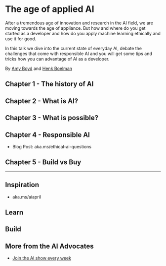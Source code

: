 # The age of applied AI
After a tremendous age of innovation and research in the AI field, we are moving towards the age of appliance. But how and where do you get started as a developer and how do you apply machine learning ethically and use it for good.

In this talk we dive into the current state of everyday AI, debate the challenges that come with responsible AI and you will get some tips and tricks how you can advantage of AI as a developer.

By [Amy Boyd]() and [Henk Boelman]()


## Chapter 1 - The history of AI

## Chapter 2 - What is AI?

## Chapter 3 - What is possible?

## Chapter 4 - Responsible AI
- Blog Post: aka.ms/ethical-ai-questions


## Chapter 5 - Build vs Buy


--------------


## Inspiration
- aka.ms/aiapril

## Learn

## Build




## More from the AI Advocates

- [Join the AI show every week]()
